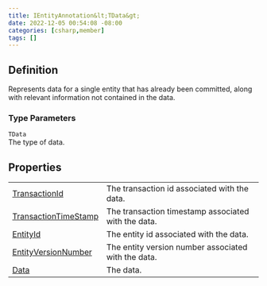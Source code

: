 ```yaml
---
title: IEntityAnnotation&lt;TData&gt;
date: 2022-12-05 00:54:08 -08:00
categories: [csharp,member]
tags: []
---
```


## Definition

Represents data for a single entity that has already been committed, along with relevant information not contained
in the data.

### Type Parameters
`TData`<br />The type of data.
## Properties
<table><tr><td><!--/posts/csharp.member.entitydb.abstractions.annotations.ientityannotation-1.transactionid/--><a href='#'>TransactionId</a></td><td>
The transaction id associated with the data.
</td></tr><tr><td><!--/posts/csharp.member.entitydb.abstractions.annotations.ientityannotation-1.transactiontimestamp/--><a href='#'>TransactionTimeStamp</a></td><td>
The transaction timestamp associated with the data.
</td></tr><tr><td><!--/posts/csharp.member.entitydb.abstractions.annotations.ientityannotation-1.entityid/--><a href='#'>EntityId</a></td><td>
The entity id associated with the data.
</td></tr><tr><td><!--/posts/csharp.member.entitydb.abstractions.annotations.ientityannotation-1.entityversionnumber/--><a href='#'>EntityVersionNumber</a></td><td>
The entity version number associated with the data.
</td></tr><tr><td><!--/posts/csharp.member.entitydb.abstractions.annotations.ientityannotation-1.data/--><a href='#'>Data</a></td><td>
The data.
</td></tr></table>
